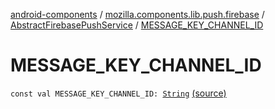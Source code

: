 [android-components](../../index.md) / [mozilla.components.lib.push.firebase](../index.md) / [AbstractFirebasePushService](index.md) / [MESSAGE_KEY_CHANNEL_ID](./-m-e-s-s-a-g-e_-k-e-y_-c-h-a-n-n-e-l_-i-d.md)

# MESSAGE_KEY_CHANNEL_ID

`const val MESSAGE_KEY_CHANNEL_ID: `[`String`](https://kotlinlang.org/api/latest/jvm/stdlib/kotlin/-string/index.html) [(source)](https://github.com/mozilla-mobile/android-components/blob/master/components/lib/push-firebase/src/main/java/mozilla/components/lib/push/firebase/AbstractFirebasePushService.kt#L95)